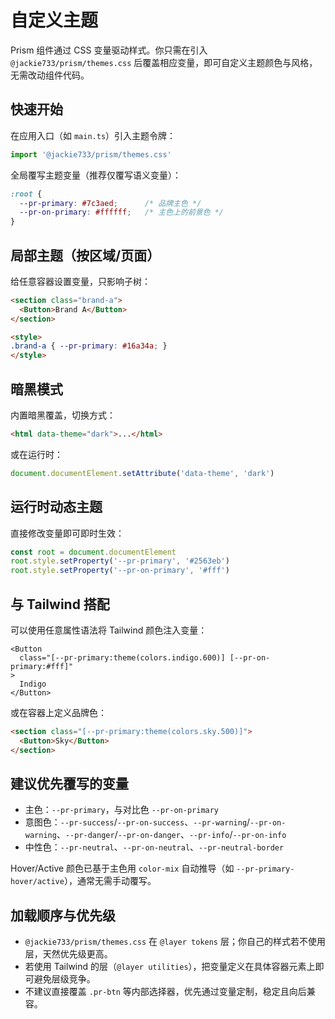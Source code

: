 # 自定义主题

Prism 组件通过 CSS 变量驱动样式。你只需在引入 `@jackie733/prism/themes.css` 后覆盖相应变量，即可自定义主题颜色与风格，无需改动组件代码。

## 快速开始

在应用入口（如 `main.ts`）引入主题令牌：

```ts
import '@jackie733/prism/themes.css'
```

全局覆写主题变量（推荐仅覆写语义变量）：

```css
:root {
  --pr-primary: #7c3aed;      /* 品牌主色 */
  --pr-on-primary: #ffffff;   /* 主色上的前景色 */
}
```

## 局部主题（按区域/页面）

给任意容器设置变量，只影响子树：

```html
<section class="brand-a">
  <Button>Brand A</Button>
</section>

<style>
.brand-a { --pr-primary: #16a34a; }
</style>
```

## 暗黑模式

内置暗黑覆盖，切换方式：

```html
<html data-theme="dark">...</html>
```

或在运行时：

```ts
document.documentElement.setAttribute('data-theme', 'dark')
```

## 运行时动态主题

直接修改变量即可即时生效：

```ts
const root = document.documentElement
root.style.setProperty('--pr-primary', '#2563eb')
root.style.setProperty('--pr-on-primary', '#fff')
```

## 与 Tailwind 搭配

可以使用任意属性语法将 Tailwind 颜色注入变量：

```vue
<Button
  class="[--pr-primary:theme(colors.indigo.600)] [--pr-on-primary:#fff]"
>
  Indigo
</Button>
```

或在容器上定义品牌色：

```html
<section class="[--pr-primary:theme(colors.sky.500)]">
  <Button>Sky</Button>
</section>
```

## 建议优先覆写的变量

- 主色：`--pr-primary`，与对比色 `--pr-on-primary`
- 意图色：`--pr-success`/`--pr-on-success`、`--pr-warning`/`--pr-on-warning`、`--pr-danger`/`--pr-on-danger`、`--pr-info`/`--pr-on-info`
- 中性色：`--pr-neutral`、`--pr-on-neutral`、`--pr-neutral-border`

Hover/Active 颜色已基于主色用 `color-mix` 自动推导（如 `--pr-primary-hover/active`），通常无需手动覆写。

## 加载顺序与优先级

- `@jackie733/prism/themes.css` 在 `@layer tokens` 层；你自己的样式若不使用层，天然优先级更高。
- 若使用 Tailwind 的层（`@layer utilities`），把变量定义在具体容器元素上即可避免层级竞争。
- 不建议直接覆盖 `.pr-btn` 等内部选择器，优先通过变量定制，稳定且向后兼容。

